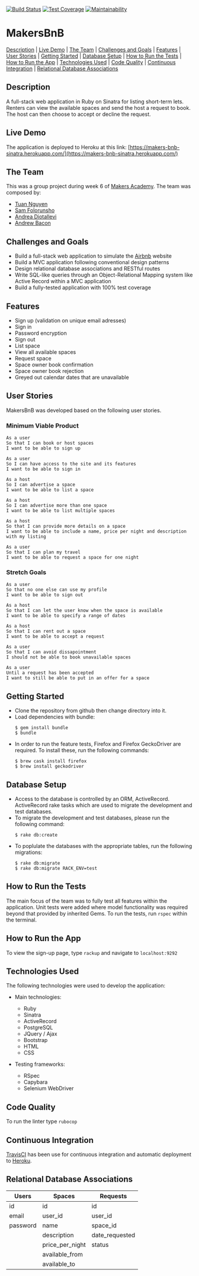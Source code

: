 [![Build Status](https://travis-ci.org/ajbacon/makers-bnb.svg?branch=master)](https://travis-ci.org/ajbacon/makers-bnb) [![Test Coverage](https://api.codeclimate.com/v1/badges/50361cc4aaae192ddca4/test_coverage)](https://codeclimate.com/github/ajbacon/makers-bnb/test_coverage) [![Maintainability](https://api.codeclimate.com/v1/badges/50361cc4aaae192ddca4/maintainability)](https://codeclimate.com/github/ajbacon/makers-bnb/maintainability)
# MakersBnB

[Description](#description) | [Live Demo](#live-demo) | [The Team](#the-team) | [Challenges and Goals](#challenges-and-goals) | [Features](#features) | [User Stories](#user-stories) | [Getting Started](#getting-started) | [Database Setup](#database-setup) | [How to Run the Tests](#how-to-run-the-tests) | [How to Run the App](#how-to-run-the-app) | [Technologies Used](#technologies-used) | [Code Quality](#code-quality) | [Continuous Integration](#continuous-integration) | [Relational Database Associations](#relational-database-associations)

## Description

A full-stack web application in Ruby on Sinatra for listing short-term lets. Renters can view the available spaces and send the host a request to book. The host can then choose to accept or decline the request.

## Live Demo

The application is deployed to Heroku at this link: [https://makers-bnb-sinatra.herokuapp.com/](https://makers-bnb-sinatra.herokuapp.com/)

## The Team

This was a group project during week 6 of [Makers Academy](https://makers.tech/). The team was composed by:

* [Tuan Nguyen](https://github.com/TuanNguyen1010)
* [Sam Folorunsho](https://github.com/samfolo)
* [Andrea Diotallevi](https://github.com/AndreaDiotallevi)
* [Andrew Bacon](https://github.com/ajbacon)

## Challenges and Goals

* Build a full-stack web application to simulate the [Airbnb](https://www.airbnb.co.uk/) website
* Build a MVC application following conventional design patterns
* Design relational database associations and RESTful routes
* Write SQL-like queries through an Object-Relational Mapping system like Active Record within a MVC application
* Build a fully-tested application with 100% test coverage

## Features

* Sign up (validation on unique email adresses)
* Sign in
* Password encryption
* Sign out
* List space
* View all available spaces
* Request space
* Space owner book confirmation
* Space owner book rejection
* Greyed out calendar dates that are unavailable

## User Stories

MakersBnB was developed based on the following user stories.

### Minimum Viable Product

```
As a user
So that I can book or host spaces
I want to be able to sign up 

As a user
So I can have access to the site and its features
I want to be able to sign in

As a host
So I can advertise a space
I want to be able to list a space

As a host
So I can advertise more than one space
I want to be able to list multiple spaces

As a host
So that I can provide more details on a space
I want to be able to include a name, price per night and description with my listing

As a user
So that I can plan my travel
I want to be able to request a space for one night
```

### Stretch Goals

```
As a user
So that no one else can use my profile
I want to be able to sign out

As a host
So that I can let the user know when the space is available
I want to be able to specify a range of dates

As a host
So that I can rent out a space
I want to be able to accept a request

As a user
So that I can avoid dissapointment
I should not be able to book unavailable spaces

As a user
Until a request has been accepted
I want to still be able to put in an offer for a space
```

## Getting Started

* Clone the repository from github then change directory into it.
* Load dependencies with bundle:
  ```
  $ gem install bundle
  $ bundle
  ```
* In order to run the feature tests, Firefox and Firefox GeckoDriver are required. To install these, run the following commands:
  ```
  $ brew cask install firefox
  $ brew install geckodriver
  ```

## Database Setup

* Access to the database is controlled by an ORM, ActiveRecord. ActiveRecord rake tasks which are used to migrate the development and test databases. 
* To migrate the development and test databases, please run the following command:
  ```
  $ rake db:create
  ```
* To poplulate the databases with the appropriate tables, run the following migrations:
  ```
  $ rake db:migrate
  $ rake db:migrate RACK_ENV=test
  ```
  
## How to Run the Tests
  
The main focus of the team was to fully test all features within the application. Unit tests were added where model functionality was required beyond that provided by inherited Gems. To run the tests, run ```rspec``` within the terminal.

## How to Run the App

To view the sign-up page, type ```rackup``` and navigate to ```localhost:9292```

## Technologies Used

The following technologies were used to develop the application:

* Main technologies:
  - Ruby
  - Sinatra
  - ActiveRecord
  - PostgreSQL
  - JQuery / Ajax
  - Bootstrap
  - HTML
  - CSS
  
* Testing frameworks:
  - RSpec
  - Capybara
  - Selenium WebDriver
  
## Code Quality

To run the linter type ```rubocop```

## Continuous Integration

[TravisCI](https://travis-ci.com/) has been use for continuous integration and automatic deployment to [Heroku](https://dashboard.heroku.com).

## Relational Database Associations

| Users      | Spaces          | Requests       |
| ---------- | --------------- | -------------- |
| id         | id              | id             |
| email      | user_id         | user_id        |
| password   | name            | space_id       |
|            | description     | date_requested |
|            | price_per_night | status         |
|            | available_from  |                |
|            | available_to    |                |
